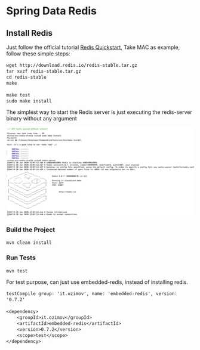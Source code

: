 Spring Data Redis
===================



## <i class="icon-folder-open"></i> Install Redis

Just follow the official tutorial [Redis Quickstart](https://redis.io/topics/quickstart),
Take MAC as example, follow these simple steps: 


```
wget http://download.redis.io/redis-stable.tar.gz
tar xvzf redis-stable.tar.gz
cd redis-stable
make

make test
sudo make install
```


The simplest way to start the Redis server is just executing the redis-server binary without any argument


![enter image description here](https://github.com/VickyFengYu/spring-data-redis/blob/master/image/install-redis.jpg?raw=true)


### Build the Project

```
mvn clean install
```

### Run Tests


```
mvn test
```

For test purpose, can just use embedded-redis, instead of installing redis.

```
testCompile group: 'it.ozimov', name: 'embedded-redis', version: '0.7.2'

<dependency>
    <groupId>it.ozimov</groupId>
    <artifactId>embedded-redis</artifactId>
    <version>0.7.2</version>
    <scope>test</scope>
</dependency>

```


